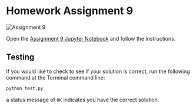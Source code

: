 # Homework Assignment 9

![Assignment 9](https://github.com/PGE323M/assignment9-solution/workflows/.github/workflows/main.yml/badge.svg)

Open the [Assignment 9 Jupyter Notebook](assignment9.ipynb) and follow the instructions.

## Testing

If you would like to check to see if your solution is correct, run the following command at the Terminal command line:

```bash
python test.py
```

a status message of `OK` indicates you have the correct solution.
